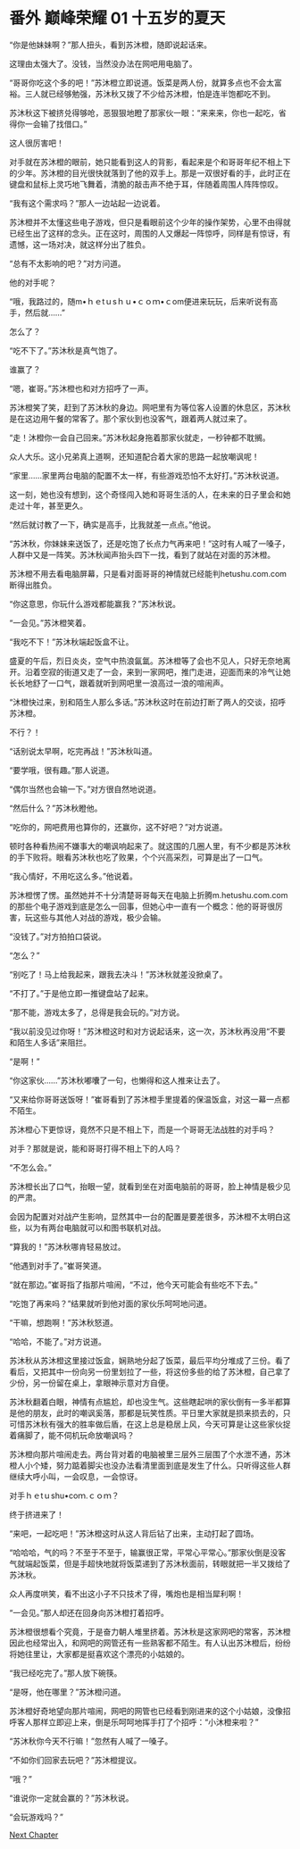 # 番外 巅峰荣耀 01 十五岁的夏天

“你是他妹妹啊？”那人扭头，看到苏沐橙，随即说起话来。

这理由太强大了。没钱，当然没办法在网吧用电脑了。

“哥哥你吃这个多的吧！”苏沐橙立即说道。饭菜是两人份，就算多点也不会太富裕。三人就已经够勉强，苏沐秋又拨了不少给苏沐橙，怕是连半饱都吃不到。

苏沐秋这下被挤兑得够呛，恶狠狠地瞪了那家伙一眼：“来来来，你也一起吃，省得你一会输了找借口。”

这人很厉害吧！

对手就在苏沐橙的眼前，她只能看到这人的背影，看起来是个和哥哥年纪不相上下的少年。苏沐橙的目光很快就落到了他的双手上。那是一双很好看的手，此时正在键盘和鼠标上灵巧地飞舞着，清脆的敲击声不绝于耳，伴随着周围人阵阵惊叹。

“我有这个需求吗？”那人一边站起一边说着。

苏沐橙并不太懂这些电子游戏，但只是看眼前这个少年的操作架势，心里不由得就已经生出了这样的念头。正在这时，周围的人又爆起一阵惊呼，同样是有惊讶，有遗憾，这一场对决，就这样分出了胜负。

“总有不太影响的吧？”对方问道。

他的对手呢？

“哦，我路过的，随m•ｈｅtｕsｈｕ•ｃｏｍ•ｃom便进来玩玩，后来听说有高手，然后就……”

怎么了？

“吃不下了。”苏沐秋是真气饱了。

谁赢了？

“嗯，崔哥。”苏沐橙也和对方招呼了一声。

苏沐橙笑了笑，赶到了苏沐秋的身边。网吧里有为等位客人设置的休息区，苏沐秋是在这边用午餐的常客了。那个家伙到也没客气，跟着两人就过来了。

“走！沐橙你一会自己回来。”苏沐秋起身拖着那家伙就走，一秒钟都不耽搁。

众人大乐。这小兄弟真上道啊，还知道配合着大家的思路一起放嘲讽呢！

“家里……家里两台电脑的配置不太一样，有些游戏恐怕不太好打。”苏沐秋说道。

这一刻，她也没有想到，这个奇怪闯入她和哥哥生活的人，在未来的日子里会和她走过十年，甚至更久。

“然后就讨教了一下，确实是高手，比我就差一点点。”他说。

“苏沐秋，你妹妹来送饭了，还是吃饱了长点力气再来吧！”这时有人喊了一嗓子，人群中又是一阵笑。苏沐秋闻声抬头四下一找，看到了就站在对面的苏沐橙。

苏沐橙不用去看电脑屏幕，只是看对面哥哥的神情就已经能判hetushu.com.com断得出胜负。

“你这意思，你玩什么游戏都能赢我？”苏沐秋说。

“一会见。”苏沐橙笑着。

“我吃不下！”苏沐秋端起饭盒不让。

盛夏的午后，烈日炎炎，空气中热浪氤氲。苏沐橙等了会也不见人，只好无奈地离开。沿着空寂的街道又走了一会，来到一家网吧，推门走进，迎面而来的冷气让她长长地舒了一口气，跟着就听到网吧里一浪高过一浪的喧闹声。

“沐橙快过来，别和陌生人那么多话。”苏沐秋这时在前边打断了两人的交谈，招呼苏沐橙。

不行？！

“话别说太早啊，吃完再战！”苏沐秋叫道。

“要学哦，很有趣。”那人说道。

“偶尔当然也会输一下。”对方很自然地说道。

“然后什么？”苏沐秋瞪他。

“吃你的，网吧费用也算你的，还赢你，这不好吧？”对方说道。

顿时各种看热闹不嫌事大的嘲讽响起来了。就这围的几圈人里，有不少都是苏沐秋的手下败将。眼看苏沐秋也吃了败果，个个兴高采烈，可算是出了一口气。

“我心情好，不用吃这么多。”他说着。

苏沐橙愣了愣。虽然她并不十分清楚哥哥每天在电脑上折腾m.hetushu.com.com的那些个电子游戏到底是怎么一回事，但她心中一直有一个概念：他的哥哥很厉害，玩这些与其他人对战的游戏，极少会输。

“没钱了。”对方拍拍口袋说。

“怎么？”

“别吃了！马上给我起来，跟我去决斗！”苏沐秋就差没掀桌了。

“不打了。”于是他立即一推键盘站了起来。

“那不能，游戏太多了，总得是我会玩的。”对方说。

“我以前没见过你呀！”苏沐橙这时和对方说起话来，这一次，苏沐秋再没用“不要和陌生人多话”来阻拦。

“是啊！”

“你这家伙……”苏沐秋嘟囔了一句，也懒得和这人推来让去了。

“又来给你哥哥送饭呀！”崔哥看到了苏沐橙手里提着的保温饭盒，对这一幕一点都不陌生。

苏沐橙心下更惊讶，竟然不只是不相上下，而是一个哥哥无法战胜的对手吗？

对手？那就是说，能和哥哥打得不相上下的人吗？

“不怎么会。”

苏沐橙长出了口气，抬眼一望，就看到坐在对面电脑前的哥哥，脸上神情是极少见的严肃。

会因为配置对对战产生影响，显然其中一台的配置是要差很多，苏沐橙不太明白这些，以为有两台电脑就可以和图书联机对战。

“算我的！”苏沐秋哪肯轻易放过。

“他遇到对手了。”崔哥笑道。

“就在那边。”崔哥指了指那片喧闹，“不过，他今天可能会有些吃不下去。”

“吃饱了再来吗？”结果就听到他对面的家伙乐呵呵地问道。

“干嘛，想跑啊！”苏沐秋怒道。

“哈哈，不能了。”对方说道。

苏沐秋从苏沐橙这里接过饭盒，娴熟地分起了饭菜，最后平均分堆成了三份。看了看后，又把其中一份向另一份里划拉了一些，将这份多些的给了苏沐橙，自己拿了少份，另一份留在桌上，拿眼神示意对方自便。

苏沐秋翻着白眼，神情有点尴尬，却也没生气。这些瞎起哄的家伙倒有一多半都算是他的朋友，此时的嘲讽奚落，那都是玩笑性质。平日里大家就是损来损去的，只可惜苏沐秋有强大的胜率做后盾，在这上总是稳居上风，今天可算是让这些家伙捉着痛脚了，能不伺机玩命放嘲讽吗？

苏沐橙向那片喧闹走去。两台背对着的电脑被里三层外三层围了个水泄不通，苏沐橙人小个矮，努力踮着脚尖也没办法看清里面到底是发生了什么。只听得这些人群继续大呼小叫，一会叹息，一会惊讶。

对手ｈｅtｕshu•coｍ.ｃｏｍ？

终于挤进来了！

“来吧，一起吃吧！”苏沐橙这时从这人背后钻了出来，主动打起了圆场。

“哈哈哈，气的吗？不至于不至于，输赢很正常，平常心平常心。”那家伙倒是没客气就端起饭菜，但是手超快地就将饭菜递到了苏沐秋面前，转眼就把一半又拨给了苏沐秋。

众人再度哄笑，看不出这小子不只技术了得，嘴炮也是相当犀利啊！

“一会见。”那人却还在回身向苏沐橙打着招呼。

苏沐橙很想看个究竟，于是奋力朝人堆里挤着。苏沐秋是这家网吧的常客，苏沐橙因此也经常出入，和网吧的网管还有一些熟客都不陌生。有人认出苏沐橙后，纷纷将她往里让，大家都是挺喜欢这个漂亮的小姑娘的。

“我已经吃完了。”那人放下碗筷。

“是呀，他在哪里？”苏沐橙问道。

苏沐橙好奇地望向那片喧闹，网吧的网管也已经看到刚进来的这个小姑娘，没像招呼客人那样立即迎上来，倒是乐呵呵地挥手打了个招呼：“小沐橙来啦？”

“苏沐秋你今天不行嘛！”忽然有人喊了一嗓子。

“不如你们回家去玩吧？”苏沐橙提议。

“哦？”

“谁说你一定就会赢的？”苏沐秋说。

“会玩游戏吗？”



[Next Chapter](%E7%95%AA%E5%A4%96%20%E5%B7%85%E5%B3%B0%E8%8D%A3%E8%80%80%2002%20%E6%9C%80%E5%88%9D%E7%9A%84%E6%9C%8B%E5%8F%8B%EF%BC%8C%E4%B8%80%E7%94%9F%E7%9A%84%E5%AF%B9%E6%89%8B.md)